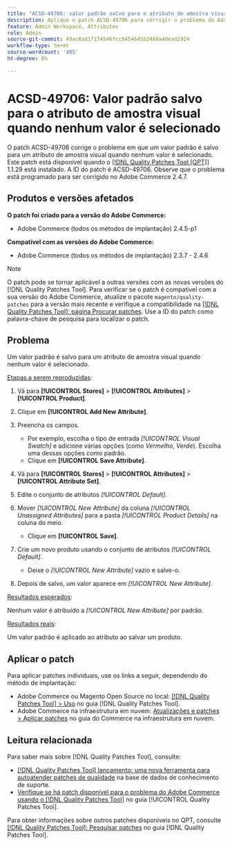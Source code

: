 ```yaml
---
title: "ACSD-49706: valor padrão salvo para o atributo de amostra visual quando nenhum valor é selecionado"
description: Aplique o patch ACSD-49706 para corrigir o problema do Adobe Commerce em que um valor padrão é salvo para um atributo de amostra visual quando nenhum valor é selecionado.
feature: Admin Workspace, Attributes
role: Admin
source-git-commit: 49ac8ad1f174546fcc0454645b2480a40ead2924
workflow-type: tm+mt
source-wordcount: '405'
ht-degree: 0%

---
```


# ACSD-49706: Valor padrão salvo para o atributo de amostra visual quando nenhum valor é selecionado

O patch ACSD-49706 corrige o problema em que um valor padrão é salvo para um atributo de amostra visual quando nenhum valor é selecionado. Este patch está disponível quando o [[!DNL Quality Patches Tool (QPT)]](https://experienceleague.adobe.com/en/docs/commerce-knowledge-base/kb/announcements/commerce-announcements/magento-quality-patches-released-new-tool-to-self-serve-quality-patches) 1.1.29 está instalado. A ID do patch é ACSD-49706. Observe que o problema está programado para ser corrigido no Adobe Commerce 2.4.7.

## Produtos e versões afetados

**O patch foi criado para a versão do Adobe Commerce:**

* Adobe Commerce (todos os métodos de implantação) 2.4.5-p1

**Compatível com as versões do Adobe Commerce:**

* Adobe Commerce (todos os métodos de implantação) 2.3.7 - 2.4.6

>[!NOTE]
>
>O patch pode se tornar aplicável a outras versões com as novas versões do [!DNL Quality Patches Tool]. Para verificar se o patch é compatível com a sua versão do Adobe Commerce, atualize o pacote `magento/quality-patches` para a versão mais recente e verifique a compatibilidade na [[!DNL Quality Patches Tool]: página Procurar patches](https://experienceleague.adobe.com/tools/commerce-quality-patches/index.html). Use a ID do patch como palavra-chave de pesquisa para localizar o patch.

## Problema

Um valor padrão é salvo para um atributo de amostra visual quando nenhum valor é selecionado.

<u>Etapas a serem reproduzidas</u>:

1. Vá para **[!UICONTROL Stores]** > **[!UICONTROL Attributes]** > **[!UICONTROL Product]**.
1. Clique em **[!UICONTROL Add New Attribute]**.
1. Preencha os campos.

   * Por exemplo, escolha o tipo de entrada *[!UICONTROL Visual Swatch]* e adicione várias opções (como *Vermelho*, *Verde*). Escolha uma dessas opções como padrão.
   * Clique em **[!UICONTROL Save Attribute]**.

1. Vá para **[!UICONTROL Stores]** > **[!UICONTROL Attributes]** > **[!UICONTROL Attribute Set]**.
1. Edite o conjunto de atributos *[!UICONTROL Default]*.
1. Mover *[!UICONTROL New Attribute]* da coluna *[!UICONTROL Unassigned Attributes]* para a pasta *[!UICONTROL Product Details]* na coluna do meio.

   * Clique em **[!UICONTROL Save]**.

1. Crie um novo produto usando o conjunto de atributos *[!UICONTROL Default]*.

   * Deixe o *[!UICONTROL New Attribute]* vazio e salve-o.

1. Depois de salvo, um valor aparece em *[!UICONTROL New Attribute]*.

<u>Resultados esperados</u>:

Nenhum valor é atribuído a *[!UICONTROL New Attribute]* por padrão.

<u>Resultados reais</u>:

Um valor padrão é aplicado ao atributo ao salvar um produto.

## Aplicar o patch

Para aplicar patches individuais, use os links a seguir, dependendo do método de implantação:

* Adobe Commerce ou Magento Open Source no local: [[!DNL Quality Patches Tool] > Uso](https://experienceleague.adobe.com/docs/commerce-operations/tools/quality-patches-tool/usage.html) no guia [!DNL Quality Patches Tool].
* Adobe Commerce na infraestrutura em nuvem: [Atualizações e patches > Aplicar patches](https://experienceleague.adobe.com/docs/commerce-cloud-service/user-guide/develop/upgrade/apply-patches.html) no guia do Commerce na infraestrutura em nuvem.

## Leitura relacionada

Para saber mais sobre [!DNL Quality Patches Tool], consulte:

* [[!DNL Quality Patches Tool] lançamento: uma nova ferramenta para autoatender patches de qualidade](https://experienceleague.adobe.com/en/docs/commerce-knowledge-base/kb/announcements/commerce-announcements/magento-quality-patches-released-new-tool-to-self-serve-quality-patches) na base de dados de conhecimento de suporte.
* [Verifique se há patch disponível para o problema do Adobe Commerce usando o  [!DNL Quality Patches Tool]](/help/tools/quality-patches-tool/patches-available-in-qpt/check-patch-for-magento-issue-with-magento-quality-patches.md) no guia [!UICONTROL Quality Patches Tool].


Para obter informações sobre outros patches disponíveis no QPT, consulte [[!DNL Quality Patches Tool]: Pesquisar patches](https://experienceleague.adobe.com/tools/commerce-quality-patches/index.html) no guia [!DNL Quality Patches Tool].

